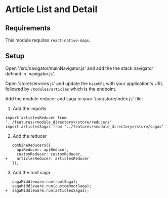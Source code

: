 # Article List and Detail

## Requirements

This module requires `react-native-maps`.

## Setup

Open '/src/navigator/mainNavigator.js' and add the the stack navigator defined in 'navigator.js'.

Open 'store/services.js' and update the `baseURL` with your application's URL followed by `/modules/articles` which is the endpoint.

Add the module reducer and saga to your '/src/store/index.js' file:

1. Add the imports

```
import articlesReducer from '../features/<module_directory>/store/reducers'
import articlesSagas from '../features/<module_directory>/store/sagas'
```

2. Add the reducer

```
   combineReducers({
     apiReducer: apiReducer,
     customReducer: customReducer,
+    articlesReducer: articlesReducer
   }),
```

3. Add the root saga

```
   sagaMiddleware.run(rootSaga);
   sagaMiddleware.run(customRootSaga);
+  sagaMiddleware.run(articlesSagas);
```

